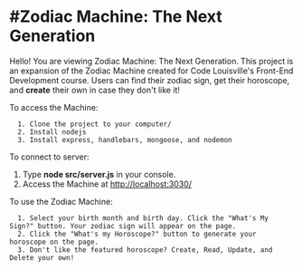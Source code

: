 #Zodiac Machine: The Next Generation
====================================

Hello! You are viewing Zodiac Machine: The Next Generation. This project is an expansion of the Zodiac Machine created for Code Louisville's Front-End Development course. Users can find their zodiac sign, get their horoscope, and __create__ their own in case they don't like it!

To access the Machine:
```
  1. Clone the project to your computer/
  2. Install nodejs
  3. Install express, handlebars, mongoose, and nodemon
```
To connect to server:
  1. Type __node src/server.js__ in your console.
  2. Access the Machine at <http://localhost:3030/>

To use the Zodiac Machine:
```
  1. Select your birth month and birth day. Click the "What's My Sign?" button. Your zodiac sign will appear on the page.
  2. Click the "What's my Horoscope?" button to generate your horoscope on the page.
  3. Don't like the featured horoscope? Create, Read, Update, and Delete your own!
```